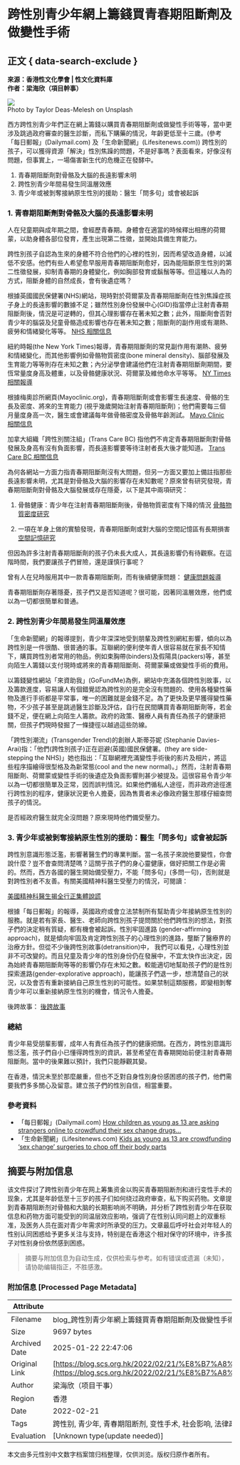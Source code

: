 # 跨性別青少年網上籌錢買青春期阻斷劑及做變性手術

## 正文 { data-search-exclude }


**來源：香港性文化學會 | 性文化資料庫**  
**作者：梁海欣（項目幹事）**

![](https://i0.wp.com/blog.scs.org.hk/wp-content/uploads/2022/02/taylor-deas-melesh-9ru6Vkev-6w-unsplash.jpg?resize=300%2C215&ssl=1)  
Photo by Taylor Deas-Melesh on Unsplash

西方跨性別青少年們正在網上籌錢以購買青春期阻斷劑或做變性手術等等，當中更涉及跳過政府審查的醫生診斷，而私下購藥的情況，年齡更低至十三歲。(參考「每日郵報」(Dailymail.com) 及「生命新聞網」(Lifesitenews.com)) 跨性別的孩子，可以獲得資源「解決」性別焦躁的問題，不是好事嗎？表面看來，好像沒有問題，但事實上，一場傷害新生代的危機正在發酵中。

1. 青春期阻斷劑對骨骼及大腦的長遠影響未明  
2. 跨性別青少年間易發生同溫層效應  
3. 青少年或被剝奪接納原生性別的援助：醫生「問多句」或會被起訴

### 1. 青春期阻斷劑對骨骼及大腦的長遠影響未明

人在兒童期與成年期之間，會經歷青春期。身體會在適當的時候釋出相應的荷爾蒙，以助身體各部位發育，產生出現第二性徵，並開始具備生育能力。

跨性別孩子自認為生來的身體不符合他們的心裡的性別，因而希望改造身體，以減低不安感。他們有些人希望愈早服用青春期阻斷劑愈好，因為能阻斷原生性別的第二性徵發展，抑制青春期的身體變化，例如胸部發育或鬍鬚等等。但這種以人為的方式，阻斷身體的自然成長，會有後遺症嗎？

根據英國國民保健署(NHS)網站，現時對於荷爾蒙及青春期阻斷劑在性別焦躁症孩子身上的長遠影響的數據不足；雖然性別身份發展中心(GID)指當停止注射青春期阻斷劑後，情況是可逆轉的，但其心理影響存在著未知之數；此外，阻斷劑會否對青少年的腦袋及兒童骨骼造成影響也存在著未知之數；阻斷劑的副作用或有潮熱、疲勞和情緒變化等等。 [NHS 相關信息](https://www.nhs.uk/conditions/gender-dysphoria/treatment/)

紐約時報(the New York Times)報導，青春期阻斷劑的常見副作用有潮熱、疲勞和情緒變化，而其他影響例如骨骼物質密度(bone mineral density)、腦部發展及生育能力等等則存在未知之數；內分泌學會建議他們在注射青春期阻斷劑期間，要恆常量度身高及體重，以及骨骼健康狀況、荷爾蒙及維他命水平等等。 [NY Times 相關報導](https://www.nytimes.com/2021/05/11/well/family/what-are-puberty-blockers.html)

根據梅奧診所網頁(Mayoclinic.org)，青春期阻斷劑或會影響生長速度、骨骼的生長及密度、將來的生育能力 (視乎幾歲開始注射青春期阻斷劑)；他們需要每三個月量度身高一次，醫生或會建議每年做骨骼密度及骨骼年齡測試。 [Mayo Clinic 相關信息](https://www.mayoclinic.org/diseases-conditions/gender-dysphoria/in-depth/pubertal-blockers/art-20459075)

加拿大組織「跨性別關注組」(Trans Care BC) 指他們不肯定青春期阻斷劑對骨骼發展及身高有沒有負面影響，而長遠影響要等待注射者長大後才能知道。 [Trans Care BC 相關信息](http://www.phsa.ca/transcarebc/child-youth/affirmation-transition/medical-affirmation-transition/puberty-blockers-for-youth)

為何各網站一方面力指青春期阻斷劑沒有大問題，但另一方面又要加上備註指那些長遠影響未明，尤其是對骨骼及大腦的影響存在未知數呢？原來曾有研究發現，青春期阻斷劑對骨骼及大腦發展或存在隱憂，以下是其中兩項研究：

1. 骨骼健康：青少年在注射青春期阻斷劑後，骨骼物質密度有下降的情況 [骨骼物質密度研究](https://academic.oup.com/jcem/article/100/2/E270/2814818)

2. 一項在羊身上做的實驗發現，青春期阻斷劑或對大腦的空間記憶區有長期損害 [空間記憶研究](https://www.sciencedirect.com/science/article/pii/S0306453016305595)

但因為許多注射青春期阻斷劑的孩子仍未長大成人，其長遠影響仍有待觀察。在這階時間，我們要讓孩子們冒險，還是謹慎行事呢？

曾有人在兒時服用其中一款青春期阻斷劑，而有後續健康問題： [健康問題報導](https://www.statnews.com/2017/02/02/lupron-puberty-children-health-problems/#:~:text=Lupron%2C%20used%20to%20halt%20puberty,may%20cause%20lasting%20health%20problems)

青春期阻斷劑存著隱憂，孩子們又是否知道呢？很可能，因著同溫層效應，他們或以為一切都很簡單和普通。

### 2. 跨性別青少年間易發生同溫層效應

「生命新聞網」的報導提到，青少年深深地受到朋輩及跨性別網紅影響，傾向以為跨性別是一件很酷、很普通的事。互聯網的便利使年青人很容易就在家長不知情下，購買跨性別者常用的物品，例如束胸帶(binders)及假陽具(packers)等，甚至向陌生人籌錢以支付現時或將來的青春期阻斷劑、荷爾蒙藥或做變性手術的費用。

以籌錢變性網站「來資助我」(GoFundMe)為例，網站中充滿各個跨性別故事，以及籌款進度，容易讓人有個錯覺認為跨性別的是完全沒有問題的、使用各種變性藥物及進行手術都是平常事，唯一的困難就是金錢不足。為了更快及更早獲得變性藥物，不少孩子甚至是跳過醫生診斷及評估，自行在民間購買青春期阻斷劑等，若金錢不足，便在網上向陌生人籌款。政府的政策、醫療人員有責任為孩子的健康把關，但孩子們現時發掘了一條捷徑以越過這些防線。

「跨性別潮流」(Transgender Trend)的創辦人斯蒂芬妮 (Stephanie Davies-Arai)指：「他們(跨性別孩子)正在迴避(英國)國民保健署。(they are side-stepping the NHS)」她也指出：「互聯網裡充滿變性手術後的影片及相片，將這些程序描繪得很型格及為新常態(cool and the new normal)。」然而，注射青春期阻斷劑、荷爾蒙或變性手術的後遺症及負面影響則甚少被提及。這很容易令青少年以為一切都很簡單及正常，因而誤判情況。如果他們循私人途徑，而非政府途徑進行跨性別的程序，健康狀況更令人擔憂，因為售賣者未必像政府醫生那樣仔細查問孩子的情況。

是否經政府醫生就完全沒問題？原來現時他們備受壓力。

### 3. 青少年或被剝奪接納原生性別的援助：醫生「問多句」或會被起訴

跨性別意識形態泛濫，影響著醫生們的專業判斷。當一名孩子來說他要變性，你會說什麼？豈不會查問清楚嗎？這關乎孩子們的身心靈健康，做好把關工作是必需的。然而，西方各國的醫生開始備受壓力，不能「問多句」(多問一句)，否則就是對跨性別者不友善。有關美國精神科醫生受壓力的情況，可閱讀：

[美國精神科醫生揭全行正集體說謊](https://blog.scs.org.hk/2021/12/22/美國精神科醫生揭全行正集體說謊-青少年被誤導以/)

根據「每日郵報」的報導，英國政府或會立法禁制所有幫助青少年接納原生性別的服務。就是若有家長、醫生、老師向跨性別孩子提問關於他們跨性別的想法，對孩子們的決定稍有質疑，都有機會被起訴。性別牢固進路 (gender-affirming approach)，就是傾向牢固及肯定跨性別孩子的心理性別的進路，壟斷了醫療界的治療方針。但從不少後跨性別故事(detransition)中， 我們可以看見，心理性別並非不可改變的。而且兒童及青少年的性別身份仍在發展中，不宜太快作出決定，因為始終青春期阻斷劑等等的影響仍存在未知之數。較能適切地幫助孩子們的是性別探索進路(gender-explorative approach)，能讓孩子們退一步，想清楚自己的狀況，以及會否有重新接納自己原生性別的可能性。如果禁制這類服務，即變相剝奪青少年可以重新接納原生性別的機會，情況令人擔憂。

後跨故事： [後跨故事](https://blog.scs.org.hk/category/跨性別/後跨故事-detrans/)

### 總結

青少年易受朋輩影響，成年人有責任為孩子們的健康把關。在西方，跨性別意識形態泛濫，孩子們自小已懂得跨性別的資訊，甚至希望在青春期開始前便注射青春期阻斷劑。當中的後果難以預計，我們只能靜觀其變。

在香港，情況未至於那麼嚴重，但也不乏對自身性別身份感困惑的孩子們，他們需要我們多多關心及留意。建立孩子們的性別自信，相當重要。

### 參考資料

- 「每日郵報」(Dailymail.com) [How children as young as 13 are asking strangers online to crowdfund their sex change drugs…](https://www.dailymail.co.uk/news/article-10453837/How-children-young-13-asking-strangers-online-crowdfund-sex-change-drugs.html)
- 「生命新聞網」(Lifesitenews.com) [Kids as young as 13 are crowdfunding ‘sex change’ surgeries to chop off their body parts](https://www.lifesitenews.com/blogs/kids-as-young-as-13-are-crowdfunding-sex-change-surgeries-to-chop-off-their-body-parts/)
<!-- tcd_original_link https://blog.scs.org.hk/2022/02/21/%E8%B7%A8%E6%80%A7%E5%88%A5%E9%9D%92%E5%B0%91%E5%B9%B4%E7%B6%B2%E4%B8%8A%E7%B1%8C%E9%8C%A2%E8%B2%B7%E9%9D%92%E6%98%A5%E6%9C%9F%E9%98%BB%E6%96%B7%E5%8A%91%E5%8F%8A%E5%81%9A%E8%AE%8A%E6%80%A7%E6%89%8B/ -->


## 摘要与附加信息

<!-- tcd_abstract -->
该文件探讨了跨性别青少年在网上筹集资金以购买青春期阻断剂和进行变性手术的现象，尤其是年龄低至十三岁的孩子们如何绕过政府审查，私下购买药物。文章提到青春期阻断剂对骨骼和大脑的长期影响尚不明确，并分析了跨性别青少年在获取信息和药物方面可能受到的同温层效应影响，强调了在性别认同问题上的双重标准，及医务人员在面对青少年需求时所承受的压力。文章最后呼吁社会对年轻人的性别认同困惑给予更多关注与支持，特别是在香港这个相对保守的环境中，许多孩子对性别身份依然感到困惑。
<!-- tcd_abstract_end -->

> 摘要与附加信息为自动生成，仅供检索与参考。如有错误或遗漏（未知），请协助编辑指正，不胜感激。

### 附加信息 [Processed Page Metadata]

| Attribute       | Value                                  |
|-----------------|----------------------------------------|
| Filename        | blog_跨性別青少年網上籌錢買青春期阻斷劑及做變性手術十三歲孩子跳過_.md                             |
| Size            | 9697 bytes                           |
| Archived Date   | 2025-01-22 22:47:06                             |
| Original Link   | [https://blog.scs.org.hk/2022/02/21/%E8%B7%A8%E6%80%A7%E5%88%A5%E9%9D%92%E5%B0%91%E5%B9%B4%E7%B6%B2%E4%B8%8A%E7%B1%8C%E9%8C%A2%E8%B2%B7%E9%9D%92%E6%98%A5%E6%9C%9F%E9%98%BB%E6%96%B7%E5%8A%91%E5%8F%8A%E5%81%9A%E8%AE%8A%E6%80%A7%E6%89%8B/](https://blog.scs.org.hk/2022/02/21/%E8%B7%A8%E6%80%A7%E5%88%A5%E9%9D%92%E5%B0%91%E5%B9%B4%E7%B6%B2%E4%B8%8A%E7%B1%8C%E9%8C%A2%E8%B2%B7%E9%9D%92%E6%98%A5%E6%9C%9F%E9%98%BB%E6%96%B7%E5%8A%91%E5%8F%8A%E5%81%9A%E8%AE%8A%E6%80%A7%E6%89%8B/)                       |
| Author          | 梁海欣（项目干事）                               |
| Region          | 香港                               |
| Date            | 2022-02-21                                 |
| Tags            | 跨性别, 青少年, 青春期阻断剂, 变性手术, 社会影响, 法律政策, 医疗资源, 性别认同, 心理健康, 性别焦躁                                 |
| Evaluation            | [Unknown type(update needed)]                                 |
<!-- tcd_table_end -->

本文由多元性别中文数字档案馆归档整理，仅供浏览。版权归原作者所有。
